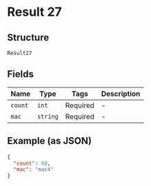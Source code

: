 
# Result 27

## Structure

`Result27`

## Fields

| Name | Type | Tags | Description |
|  --- | --- | --- | --- |
| `count` | `int` | Required | - |
| `mac` | `string` | Required | - |

## Example (as JSON)

```json
{
  "count": 60,
  "mac": "mac4"
}
```

